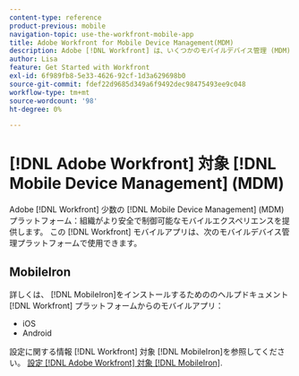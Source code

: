 ```yaml
---
content-type: reference
product-previous: mobile
navigation-topic: use-the-workfront-mobile-app
title: Adobe Workfront for Mobile Device Management(MDM)
description: Adobe [!DNL Workfront] は、いくつかのモバイルデバイス管理 (MDM) プラットフォームと提携し、組織がより安全で制御可能なモバイルエクスペリエンスを提供しています。 Workfrontモバイルアプリは、次のモバイルデバイス管理プラットフォームで使用できます — EDIT ME.
author: Lisa
feature: Get Started with Workfront
exl-id: 6f989fb8-5e33-4626-92cf-1d3a629698b0
source-git-commit: fdef22d9685d349a6f9492dec98475493ee9c048
workflow-type: tm+mt
source-wordcount: '98'
ht-degree: 0%

---
```


# [!DNL Adobe Workfront] 対象 [!DNL Mobile Device Management] (MDM)

Adobe [!DNL Workfront] 少数の [!DNL Mobile Device Management] (MDM) プラットフォーム：組織がより安全で制御可能なモバイルエクスペリエンスを提供します。 この [!DNL Workfront] モバイルアプリは、次のモバイルデバイス管理プラットフォームで使用できます。

## MobileIron

詳しくは、 [!DNL MobileIron]をインストールするためののヘルプドキュメント [!DNL Workfront] プラットフォームからのモバイルアプリ：

* iOS
* Android

設定に関する情報 [!DNL Workfront] 対象 [!DNL MobileIron]を参照してください。 [設定 [!DNL Adobe Workfront] 対象 [!DNL MobileIron]](../../../workfront-basics/mobile-apps/using-the-workfront-mobile-app/wf-mobileiron-configs.md).

<!--
<h2 data-mc-conditions="QuicksilverOrClassic.Draft mode">Blackberry Dynamics</h2>
-->

<!--
<p data-mc-conditions="QuicksilverOrClassic.Draft mode">See Blackberry Dynamics' help documentation to install the Workfront mobile app from their platform:</p>
-->

<!--
<ul data-mc-conditions="QuicksilverOrClassic.Draft mode">
<li>iOS</li>
<li>Android</li>
</ul>
-->
